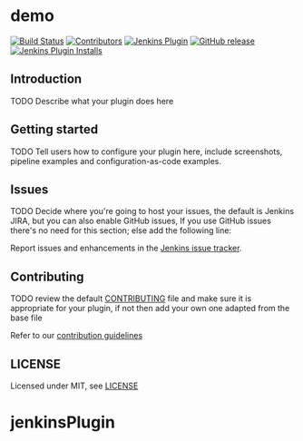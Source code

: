 # demo

[![Build Status](https://ci.jenkins.io/job/Plugins/job/demo-plugin/job/master/badge/icon)](https://ci.jenkins.io/job/Plugins/job/demo-plugin/job/master/)
[![Contributors](https://img.shields.io/github/contributors/jenkinsci/demo-plugin.svg)](https://github.com/jenkinsci/demo-plugin/graphs/contributors)
[![Jenkins Plugin](https://img.shields.io/jenkins/plugin/v/demo.svg)](https://plugins.jenkins.io/demo)
[![GitHub release](https://img.shields.io/github/release/jenkinsci/demo-plugin.svg?label=changelog)](https://github.com/jenkinsci/demo-plugin/releases/latest)
[![Jenkins Plugin Installs](https://img.shields.io/jenkins/plugin/i/demo.svg?color=blue)](https://plugins.jenkins.io/demo)

## Introduction

TODO Describe what your plugin does here

## Getting started

TODO Tell users how to configure your plugin here, include screenshots, pipeline examples and 
configuration-as-code examples.

## Issues

TODO Decide where you're going to host your issues, the default is Jenkins JIRA, but you can also enable GitHub issues,
If you use GitHub issues there's no need for this section; else add the following line:

Report issues and enhancements in the [Jenkins issue tracker](https://issues.jenkins-ci.org/).

## Contributing

TODO review the default [CONTRIBUTING](https://github.com/jenkinsci/.github/blob/master/CONTRIBUTING.md) file and make sure it is appropriate for your plugin, if not then add your own one adapted from the base file

Refer to our [contribution guidelines](https://github.com/jenkinsci/.github/blob/master/CONTRIBUTING.md)

## LICENSE

Licensed under MIT, see [LICENSE](LICENSE.md)

# jenkinsPlugin
